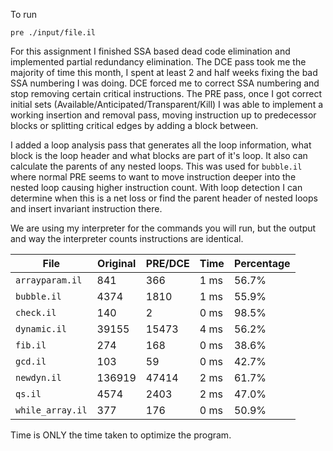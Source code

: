 To run
```
pre ./input/file.il
```

For this assignment I finished SSA based dead code elimination and implemented partial redundancy elimination.
The DCE pass took me the majority of time this month, I spent at least 2 and half weeks fixing the bad
SSA numbering I was doing. DCE forced me to correct SSA numbering and stop removing certain critical instructions.
The PRE pass, once I got correct initial sets (Available/Anticipated/Transparent/Kill) I was able to implement a
working insertion and removal pass, moving instruction up to predecessor blocks or splitting critical edges by adding
a block between.

I added a loop analysis pass that generates all the loop information, what block is the loop header and what blocks are
part of it's loop. It also can calculate the parents of any nested loops. This was used for `bubble.il` where normal PRE
seems to want to move instruction deeper into the nested loop causing higher instruction count. With loop detection I can
determine when this is a net loss or find the parent header of nested loops and insert invariant instruction there.

We are using my interpreter for the commands you will run, but the output and way the interpreter
counts instructions are identical.


| File            | Original | PRE/DCE   | Time     | Percentage |
| -               | -        | -         | -        | -          |
|`arrayparam.il`  |841       | 366       | 1 ms     | 56.7%      |
|`bubble.il`      |4374      | 1810      | 1 ms     | 55.9%      |
|`check.il`       |140       | 2         | 0 ms     | 98.5%      |
|`dynamic.il`     |39155     | 15473     | 4 ms     | 56.2%      |
|`fib.il`         |274       | 168       | 0 ms     | 38.6%      |
|`gcd.il`         |103       | 59        | 0 ms     | 42.7%      |
|`newdyn.il`      |136919    | 47414     | 2 ms     | 61.7%      |
|`qs.il`          |4574      | 2403      | 2  ms    | 47.0%      |
|`while_array.il` |377       | 176       | 0 ms     | 50.9%      |

Time is ONLY the time taken to optimize the program.
